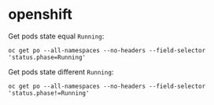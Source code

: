 # openshift


Get pods state equal `Running`:
```
oc get po --all-namespaces --no-headers --field-selector 'status.phase=Running'
```

Get pods state different `Running`:
```
oc get po --all-namespaces --no-headers --field-selector 'status.phase!=Running'
```
